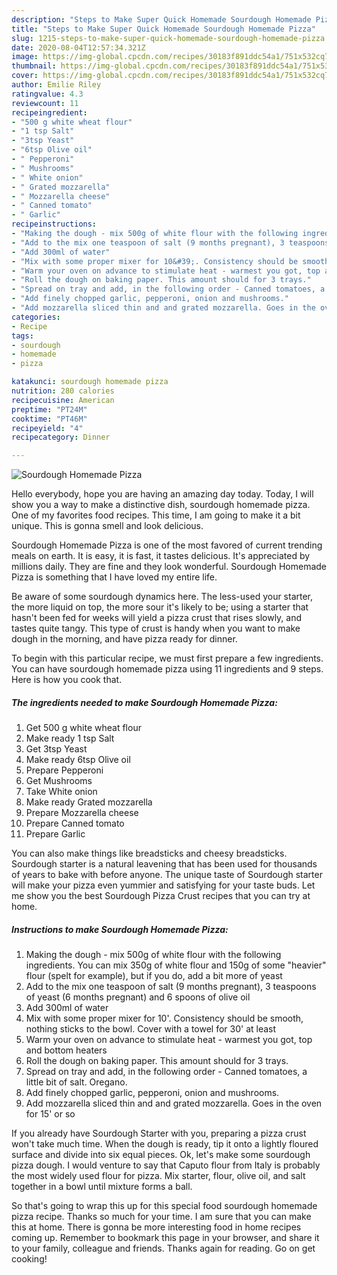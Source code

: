 ```yaml
---
description: "Steps to Make Super Quick Homemade Sourdough Homemade Pizza"
title: "Steps to Make Super Quick Homemade Sourdough Homemade Pizza"
slug: 1215-steps-to-make-super-quick-homemade-sourdough-homemade-pizza
date: 2020-08-04T12:57:34.321Z
image: https://img-global.cpcdn.com/recipes/30183f891ddc54a1/751x532cq70/sourdough-homemade-pizza-recipe-main-photo.jpg
thumbnail: https://img-global.cpcdn.com/recipes/30183f891ddc54a1/751x532cq70/sourdough-homemade-pizza-recipe-main-photo.jpg
cover: https://img-global.cpcdn.com/recipes/30183f891ddc54a1/751x532cq70/sourdough-homemade-pizza-recipe-main-photo.jpg
author: Emilie Riley
ratingvalue: 4.3
reviewcount: 11
recipeingredient:
- "500 g white wheat flour"
- "1 tsp Salt"
- "3tsp Yeast"
- "6tsp Olive oil"
- " Pepperoni"
- " Mushrooms"
- " White onion"
- " Grated mozzarella"
- " Mozzarella cheese"
- " Canned tomato"
- " Garlic"
recipeinstructions:
- "Making the dough - mix 500g of white flour with the following ingredients. You can mix 350g of white flour and 150g of some &#34;heavier&#34; flour (spelt for example), but if you do, add a bit more of yeast"
- "Add to the mix one teaspoon of salt (9 months pregnant), 3 teaspoons of yeast (6 months pregnant) and 6 spoons of olive oil"
- "Add 300ml of water"
- "Mix with some proper mixer for 10&#39;. Consistency should be smooth, nothing sticks to the bowl. Cover with a towel for 30&#39; at least"
- "Warm your oven on advance to stimulate heat - warmest you got, top and bottom heaters"
- "Roll the dough on baking paper. This amount should for 3 trays."
- "Spread on tray and add, in the following order - Canned tomatoes, a little bit of salt. Oregano."
- "Add finely chopped garlic, pepperoni, onion and mushrooms."
- "Add mozzarella sliced thin and and grated mozzarella. Goes in the oven for 15&#39; or so"
categories:
- Recipe
tags:
- sourdough
- homemade
- pizza

katakunci: sourdough homemade pizza 
nutrition: 280 calories
recipecuisine: American
preptime: "PT24M"
cooktime: "PT46M"
recipeyield: "4"
recipecategory: Dinner

---
```



![Sourdough Homemade Pizza](https://img-global.cpcdn.com/recipes/30183f891ddc54a1/751x532cq70/sourdough-homemade-pizza-recipe-main-photo.jpg)

Hello everybody, hope you are having an amazing day today. Today, I will show you a way to make a distinctive dish, sourdough homemade pizza. One of my favorites food recipes. This time, I am going to make it a bit unique. This is gonna smell and look delicious.

Sourdough Homemade Pizza is one of the most favored of current trending meals on earth. It is easy, it is fast, it tastes delicious. It's appreciated by millions daily. They are fine and they look wonderful. Sourdough Homemade Pizza is something that I have loved my entire life.

Be aware of some sourdough dynamics here. The less-used your starter, the more liquid on top, the more sour it&#39;s likely to be; using a starter that hasn&#39;t been fed for weeks will yield a pizza crust that rises slowly, and tastes quite tangy. This type of crust is handy when you want to make dough in the morning, and have pizza ready for dinner.


To begin with this particular recipe, we must first prepare a few ingredients. You can have sourdough homemade pizza using 11 ingredients and 9 steps. Here is how you cook that.

<!--inarticleads1-->

##### The ingredients needed to make Sourdough Homemade Pizza:

1. Get 500 g white wheat flour
1. Make ready 1 tsp Salt
1. Get 3tsp Yeast
1. Make ready 6tsp Olive oil
1. Prepare  Pepperoni
1. Get  Mushrooms
1. Take  White onion
1. Make ready  Grated mozzarella
1. Prepare  Mozzarella cheese
1. Prepare  Canned tomato
1. Prepare  Garlic


You can also make things like breadsticks and cheesy breadsticks. Sourdough starter is a natural leavening that has been used for thousands of years to bake with before anyone. The unique taste of Sourdough starter will make your pizza even yummier and satisfying for your taste buds. Let me show you the best Sourdough Pizza Crust recipes that you can try at home. 

<!--inarticleads2-->

##### Instructions to make Sourdough Homemade Pizza:

1. Making the dough - mix 500g of white flour with the following ingredients. You can mix 350g of white flour and 150g of some &#34;heavier&#34; flour (spelt for example), but if you do, add a bit more of yeast
1. Add to the mix one teaspoon of salt (9 months pregnant), 3 teaspoons of yeast (6 months pregnant) and 6 spoons of olive oil
1. Add 300ml of water
1. Mix with some proper mixer for 10&#39;. Consistency should be smooth, nothing sticks to the bowl. Cover with a towel for 30&#39; at least
1. Warm your oven on advance to stimulate heat - warmest you got, top and bottom heaters
1. Roll the dough on baking paper. This amount should for 3 trays.
1. Spread on tray and add, in the following order - Canned tomatoes, a little bit of salt. Oregano.
1. Add finely chopped garlic, pepperoni, onion and mushrooms.
1. Add mozzarella sliced thin and and grated mozzarella. Goes in the oven for 15&#39; or so


If you already have Sourdough Starter with you, preparing a pizza crust won&#39;t take much time. When the dough is ready, tip it onto a lightly floured surface and divide into six equal pieces. Ok, let&#39;s make some sourdough pizza dough. I would venture to say that Caputo flour from Italy is probably the most widely used flour for pizza. Mix starter, flour, olive oil, and salt together in a bowl until mixture forms a ball. 

So that's going to wrap this up for this special food sourdough homemade pizza recipe. Thanks so much for your time. I am sure that you can make this at home. There is gonna be more interesting food in home recipes coming up. Remember to bookmark this page in your browser, and share it to your family, colleague and friends. Thanks again for reading. Go on get cooking!

